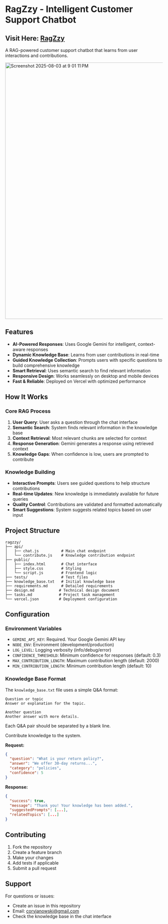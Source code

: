 # RagZzy - Intelligent Customer Support Chatbot
## Visit Here: [RagZzy](https://ragzzy.vercel.app/)
A RAG-powered customer support chatbot that learns from user interactions and contributions.

<img width="1512" height="821" alt="Screenshot 2025-08-03 at 9 01 11 PM" src="https://github.com/user-attachments/assets/70b3930e-b0df-4273-8d84-7c2da2d9c517" />

## Features

-  **AI-Powered Responses**: Uses Google Gemini for intelligent, context-aware responses
-  **Dynamic Knowledge Base**: Learns from user contributions in real-time
-  **Guided Knowledge Collection**: Prompts users with specific questions to build comprehensive knowledge
-  **Smart Retrieval**: Uses semantic search to find relevant information
-  **Responsive Design**: Works seamlessly on desktop and mobile devices
-  **Fast & Reliable**: Deployed on Vercel with optimized performance

## How It Works

### Core RAG Process

1. **User Query**: User asks a question through the chat interface
2. **Semantic Search**: System finds relevant information in the knowledge base
3. **Context Retrieval**: Most relevant chunks are selected for context
4. **Response Generation**: Gemini generates a response using retrieved context
5. **Knowledge Gaps**: When confidence is low, users are prompted to contribute

### Knowledge Building

- **Interactive Prompts**: Users see guided questions to help structure contributions
- **Real-time Updates**: New knowledge is immediately available for future queries  
- **Quality Control**: Contributions are validated and formatted automatically
- **Smart Suggestions**: System suggests related topics based on user input

## Project Structure

```
ragzzy/
├── api/
│   ├── chat.js          # Main chat endpoint
│   └── contribute.js    # Knowledge contribution endpoint
├── public/
│   ├── index.html       # Chat interface
│   ├── style.css        # Styling
│   └── script.js        # Frontend logic
├── tests/               # Test files
├── knowledge_base.txt   # Initial knowledge base
├── requirements.md      # Detailed requirements
├── design.md           # Technical design document
├── tasks.md            # Project task management
└── vercel.json         # Deployment configuration
```

## Configuration

### Environment Variables

- `GEMINI_API_KEY`: Required. Your Google Gemini API key
- `NODE_ENV`: Environment (development/production)
- `LOG_LEVEL`: Logging verbosity (info/debug/error)
- `CONFIDENCE_THRESHOLD`: Minimum confidence for responses (default: 0.3)
- `MAX_CONTRIBUTION_LENGTH`: Maximum contribution length (default: 2000)
- `MIN_CONTRIBUTION_LENGTH`: Minimum contribution length (default: 10)

### Knowledge Base Format

The `knowledge_base.txt` file uses a simple Q&A format:

```
Question or topic
Answer or explanation for the topic.

Another question
Another answer with more details.
```

Each Q&A pair should be separated by a blank line.

Contribute knowledge to the system.

**Request:**
```json
{
  "question": "What is your return policy?",
  "answer": "We offer 30-day returns...",
  "category": "policies",
  "confidence": 5
}
```

**Response:**
```json
{
  "success": true,
  "message": "Thank you! Your knowledge has been added.",
  "suggestedPrompts": [...],
  "relatedTopics": [...]
}
```

## Contributing

1. Fork the repository
2. Create a feature branch
3. Make your changes
4. Add tests if applicable
5. Submit a pull request

## Support

For questions or issues:
- Create an issue in this repository
- Email: coryjanowski@gmail.com
- Check the knowledge base in the chat interface
